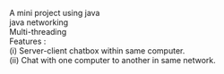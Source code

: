 A mini project using java
<br>
java networking
<br>
Multi-threading
<br>
Features : 
<br>
(i) Server-client chatbox within same computer.
<br>
(ii) Chat with one computer to another in same network.
